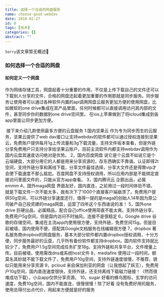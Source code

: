 ```yaml
---
title: 选择一个合适的网盘服务
name: choose-good-webdav
date: 2018-02-27
id: 0
tags: [技术]
categories: []
abstract: ""
---
```

<code>Sorry</code>该文章暂无概述💊
<!--more-->


### 如何选择一个合适的网盘

#### 如何定义一个网盘

​	作为网络存储工具，网盘起着十分重要的作用，不仅是上传下载自己的文件还可以下载别人分享的文件，合格的网盘还起着更加重要的作用那就是同步服务。
​	同步服务让使用者可以通过各种软件内置的api调用网盘云服务更加方便的使用网盘，比如微软的one drive集成在其产品里面，任何时候都可以直接调用访问其内部的文件，甚至同步你的数据到one drive空间里。
​	在ios上苹果做到了将icloud集成到各app里面让同步更加方便。

​	 接下来介绍几款使用最多方便的云盘服务 
	1:国内坚果云 作为专为同步而生的云服务，坚果云提供了web dav接口让支持webdav的软件都可以通过授权连接到坚果云，免费账户提供每月1g上传流量和3g下载流量，支持文件坂本查看，但是外链分享免费用户只支持分享给坚果云账户，目前主流软件内都支持webdav调用作为国内云盘其速度访问绝对是优势。 
	2，国内百度网盘 说它是个云盘不如说它是个云端硬盘，大部分用它的人都是用来分享资源的，存东西确实不靠谱。认证即得2t空间，支持外链分享和离线下载，分享文件最佳选择，分享大文件还是得靠vip才会使下载速度不那么尴尬。百度网盘不支持授权调用，所以应用内部是不能绑定直接访问里面文件的，只能从官方app查看。 
	3，国内腾讯云 企鹅出品，必属emmm 
	4，国外maga网盘 界面友好，国内直连，之前用过一段时间体验不错，就是下载文件一次不能太多，我有次下了1000个直接客户端崩溃了。免费用户提供50g空间，可以外链分享速度还行，值得一提的是maga的创始人14年因为原公司破产自己投资建的maga网盘，运营了四年这个东西谁说的准！ 
	5，国外one drive 巨硬出品，必属精品，配合自己office使用简直不能太爽。支持外链分享，免费用户5g空间，但是国内访问不时抽风，连接不是很稳定 
	6，Google drive 谷歌的存储空间，集成在主流app内使用很方便，支持外链，免费空间15g。但是目前被墙，国内使用不便，搭配其Google文档服务在线编辑很方便 
	7，dropbox 著名服务商dropbox的网盘服务，基本大部分软件都内置dropbox授权调用，十分方便，同步服务最好的云盘，几乎所有备份软件都支持dropbox。国内软件支持就比较少了，免费用户1.5g空间完成任务扩至18g，支持外链和共享平台，文件增量上传。目前被墙，使用需改dns或系统host文件 
	8，mediafire 使用过一段时间，额莫名其妙就不能下载文件了，免费用户10g空间，支持外链速度很慢，不推荐，貌似只能用来分享资源 
	9，pcloud 来自保加利亚的网盘（让我想起了妖王），免费用户10g空间，国内直连速度很快，支持外链，还支持离线下载磁力链接！（然而很难成功下载），小众app仅供分享资源。 
	10，sugar 好看的蜂鸟图标，玄学的访问速度，免费10g空间，国内不能直连，很慢很慢！除了好看 没有免费好用的服务，使用总得付出点代价，用起来方便就是好的服务